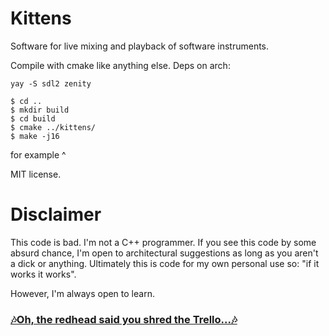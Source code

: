 # Kittens

Software for live mixing and playback of software instruments.

Compile with cmake like anything else. Deps on arch:

`yay -S sdl2 zenity`

```
$ cd ..
$ mkdir build
$ cd build
$ cmake ../kittens/
$ make -j16
```

for example ^

MIT license.

# Disclaimer

This code is bad. I'm not a C++ programmer. If you see this code by some absurd chance, I'm open to 
architectural suggestions as long as you aren't a dick or anything. Ultimately this is code for
my own personal use so: "if it works it works".

However, I'm always open to learn.

### [🎶Oh, the redhead said you shred the Trello...🎶](https://trello.com/b/l1v4R3fo/kittens-trello)
